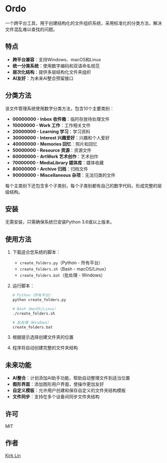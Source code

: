# Ordo

一个跨平台工具，用于创建结构化的文件组织系统，采用标准化的分类方法，解决文件混乱难以查找的问题。

## 特点

- **跨平台兼容**：支持Windows、macOS和Linux
- **统一分类系统**：使用数字编码和双语命名规范
- **层次化结构**：提供多层结构化文件夹组织
- **AI友好**：为未来AI整合预留接口

## 分类方法

该文件管理系统使用数字分类方法，包含10个主要类别：

- **00000000 - Inbox 收件箱**：临时存放待处理文件
- **10000000 - Work 工作**：工作相关文件
- **20000000 - Learning 学习**：学习资料
- **30000000 - Interest 兴趣爱好**：兴趣和个人爱好
- **40000000 - Memories 回忆**：照片和回忆
- **50000000 - Resource 资源**：资源文件
- **60000000 - ArtWork 艺术创作**：艺术创作
- **70000000 - MediaLibrary 媒体库**：媒体收藏
- **80000000 - Archive 归档**：归档文件
- **90000000 - Miscellaneous 杂项**：无法归类的文件

每个主类别下还包含多个子类别，每个子类别都有自己的数字代码，形成完整的层级结构。

## 安装

无需安装，只需确保系统已安装Python 3.6或以上版本。

## 使用方法

1. 下载适合您系统的脚本：
   - `create_folders.py`（Python - 所有平台）
   - `create_folders.sh`（Bash - macOS/Linux）
   - `create_folders.bat`（批处理 - Windows）

2. 运行脚本：
   ```bash
   # Python（所有平台）
   python create_folders.py
   
   # Bash（macOS/Linux）
   ./create_folders.sh
   
   # 批处理（Windows）
   create_folders.bat
   ```

3. 根据提示选择创建文件夹的位置
4. 程序将自动创建完整的文件夹结构

## 未来功能

- **AI整合**：计划添加AI助手功能，帮助自动整理文件到适当位置
- **图形界面**：添加图形用户界面，使操作更加友好
- **自定义模板**：允许用户创建和保存自定义的文件夹结构模板
- **文件同步**：支持在多个设备间同步文件夹结构

## 许可

MIT

## 作者

[Kirk Lin](https://github.com/kirklin) 
